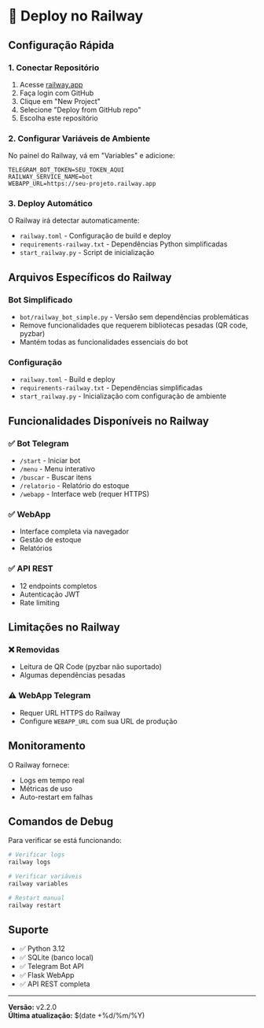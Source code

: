 # 🚂 Deploy no Railway

## Configuração Rápida

### 1. Conectar Repositório
1. Acesse [railway.app](https://railway.app)
2. Faça login com GitHub
3. Clique em "New Project"
4. Selecione "Deploy from GitHub repo"
5. Escolha este repositório

### 2. Configurar Variáveis de Ambiente
No painel do Railway, vá em "Variables" e adicione:

```
TELEGRAM_BOT_TOKEN=SEU_TOKEN_AQUI
RAILWAY_SERVICE_NAME=bot
WEBAPP_URL=https://seu-projeto.railway.app
```

### 3. Deploy Automático
O Railway irá detectar automaticamente:
- `railway.toml` - Configuração de build e deploy
- `requirements-railway.txt` - Dependências Python simplificadas
- `start_railway.py` - Script de inicialização

## Arquivos Específicos do Railway

### Bot Simplificado
- `bot/railway_bot_simple.py` - Versão sem dependências problemáticas
- Remove funcionalidades que requerem bibliotecas pesadas (QR code, pyzbar)
- Mantém todas as funcionalidades essenciais do bot

### Configuração
- `railway.toml` - Build e deploy
- `requirements-railway.txt` - Dependências simplificadas
- `start_railway.py` - Inicialização com configuração de ambiente

## Funcionalidades Disponíveis no Railway

### ✅ Bot Telegram
- `/start` - Iniciar bot
- `/menu` - Menu interativo
- `/buscar` - Buscar itens
- `/relatorio` - Relatório do estoque
- `/webapp` - Interface web (requer HTTPS)

### ✅ WebApp
- Interface completa via navegador
- Gestão de estoque
- Relatórios

### ✅ API REST
- 12 endpoints completos
- Autenticação JWT
- Rate limiting

## Limitações no Railway

### ❌ Removidas
- Leitura de QR Code (pyzbar não suportado)
- Algumas dependências pesadas

### ⚠️ WebApp Telegram
- Requer URL HTTPS do Railway
- Configure `WEBAPP_URL` com sua URL de produção

## Monitoramento

O Railway fornece:
- Logs em tempo real
- Métricas de uso
- Auto-restart em falhas

## Comandos de Debug

Para verificar se está funcionando:
```bash
# Verificar logs
railway logs

# Verificar variáveis
railway variables

# Restart manual
railway restart
```

## Suporte

- ✅ Python 3.12
- ✅ SQLite (banco local)
- ✅ Telegram Bot API
- ✅ Flask WebApp
- ✅ API REST completa

---

**Versão:** v2.2.0  
**Última atualização:** $(date +%d/%m/%Y)
